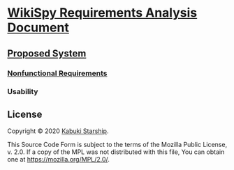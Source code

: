 # [WikiSpy Requirements Analysis Document](../../)

## [Proposed System](../)

### [Nonfunctional Requirements](./)

### Usability

## License

Copyright © 2020 [Kabuki Starship](https://kabukistarship.com).

This Source Code Form is subject to the terms of the Mozilla Public License, v. 2.0. If a copy of the MPL was not distributed with this file, You can obtain one at <https://mozilla.org/MPL/2.0/>.
